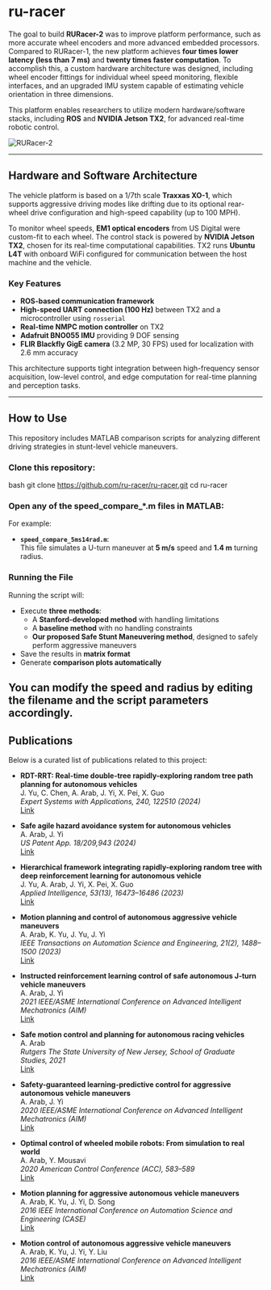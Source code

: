 # ru-racer

The goal to build **RURacer-2** was to improve platform performance, such as more accurate wheel encoders and more advanced embedded processors. Compared to RURacer-1, the new platform achieves **four times lower latency (less than 7 ms)** and **twenty times faster computation**. To accomplish this, a custom hardware architecture was designed, including wheel encoder fittings for individual wheel speed monitoring, flexible interfaces, and an upgraded IMU system capable of estimating vehicle orientation in three dimensions.

This platform enables researchers to utilize modern hardware/software stacks, including **ROS** and **NVIDIA Jetson TX2**, for advanced real-time robotic control.

![RURacer-2](https://user-images.githubusercontent.com/26307692/115647143-4eee7300-a2f1-11eb-8875-1eae0d6352c9.png)

---

## Hardware and Software Architecture

The vehicle platform is based on a 1/7th scale **Traxxas XO-1**, which supports aggressive driving modes like drifting due to its optional rear-wheel drive configuration and high-speed capability (up to 100 MPH). 

To monitor wheel speeds, **EM1 optical encoders** from US Digital were custom-fit to each wheel. The control stack is powered by **NVIDIA Jetson TX2**, chosen for its real-time computational capabilities. TX2 runs **Ubuntu L4T** with onboard WiFi configured for communication between the host machine and the vehicle.

### Key Features

- **ROS-based communication framework**
- **High-speed UART connection (100 Hz)** between TX2 and a microcontroller using `rosserial`
- **Real-time NMPC motion controller** on TX2
- **Adafruit BNO055 IMU** providing 9 DOF sensing
- **FLIR Blackfly GigE camera** (3.2 MP, 30 FPS) used for localization with 2.6 mm accuracy

This architecture supports tight integration between high-frequency sensor acquisition, low-level control, and edge computation for real-time planning and perception tasks.

---

## How to Use

This repository includes MATLAB comparison scripts for analyzing different driving strategies in stunt-level vehicle maneuvers.

### Clone this repository:
   bash
   git clone https://github.com/ru-racer/ru-racer.git
   cd ru-racer

### Open any of the **speed_compare_*.m** files in MATLAB:
For example:
- **`speed_compare_5ms14rad.m`**:  
This file simulates a U-turn maneuver at **5 m/s** speed and **1.4 m** turning radius.

### Running the File
Running the script will:

- Execute **three methods**:
  - A **Stanford-developed method** with handling limitations
  - A **baseline method** with no handling constraints
  - **Our proposed Safe Stunt Maneuvering method**, designed to safely perform aggressive maneuvers
- Save the results in **matrix format**
- Generate **comparison plots automatically**

You can modify the **speed** and **radius** by editing the filename and the script parameters accordingly.
---

## Publications

Below is a curated list of publications related to this project:

- **RDT-RRT: Real-time double-tree rapidly-exploring random tree path planning for autonomous vehicles**  
  J. Yu, C. Chen, A. Arab, J. Yi, X. Pei, X. Guo  
  *Expert Systems with Applications, 240, 122510 (2024)*  
  [Link](https://www.sciencedirect.com/science/article/pii/S0957417423030129)

- **Safe agile hazard avoidance system for autonomous vehicles**  
  A. Arab, J. Yi  
  *US Patent App. 18/209,943 (2024)*   
  [Link](https://patents.google.com/patent/US20240001964A1/en)

- **Hierarchical framework integrating rapidly-exploring random tree with deep reinforcement learning for autonomous vehicle**  
  J. Yu, A. Arab, J. Yi, X. Pei, X. Guo  
  *Applied Intelligence, 53(13), 16473–16486 (2023)*  
  [Link](https://link.springer.com/article/10.1007/s10489-022-04358-7)

- **Motion planning and control of autonomous aggressive vehicle maneuvers**  
  A. Arab, K. Yu, J. Yu, J. Yi  
  *IEEE Transactions on Automation Science and Engineering, 21(2), 1488–1500 (2023)*  
  [Link](https://ieeexplore.ieee.org/document/10053639)

- **Instructed reinforcement learning control of safe autonomous J-turn vehicle maneuvers**  
  A. Arab, J. Yi  
  *2021 IEEE/ASME International Conference on Advanced Intelligent Mechatronics (AIM)*  
  [Link](https://ieeexplore.ieee.org/document/9517458)

- **Safe motion control and planning for autonomous racing vehicles**  
  A. Arab  
  *Rutgers The State University of New Jersey, School of Graduate Studies, 2021*  
  [Link](https://rucore.libraries.rutgers.edu/rutgers-lib/65629/)

- **Safety-guaranteed learning-predictive control for aggressive autonomous vehicle maneuvers**  
  A. Arab, J. Yi  
  *2020 IEEE/ASME International Conference on Advanced Intelligent Mechatronics (AIM)*  
  [Link](https://ieeexplore.ieee.org/document/9159040)

- **Optimal control of wheeled mobile robots: From simulation to real world**  
  A. Arab, Y. Mousavi  
  *2020 American Control Conference (ACC), 583–589*  
  [Link](https://ieeexplore.ieee.org/document/9147898)

- **Motion planning for aggressive autonomous vehicle maneuvers**  
  A. Arab, K. Yu, J. Yi, D. Song  
  *2016 IEEE International Conference on Automation Science and Engineering (CASE)*  
  [Link](https://ieeexplore.ieee.org/document/7743384)

- **Motion control of autonomous aggressive vehicle maneuvers**  
  A. Arab, K. Yu, J. Yi, Y. Liu  
  *2016 IEEE/ASME International Conference on Advanced Intelligent Mechatronics (AIM)*  
  [Link](https://ieeexplore.ieee.org/document/7577009)
